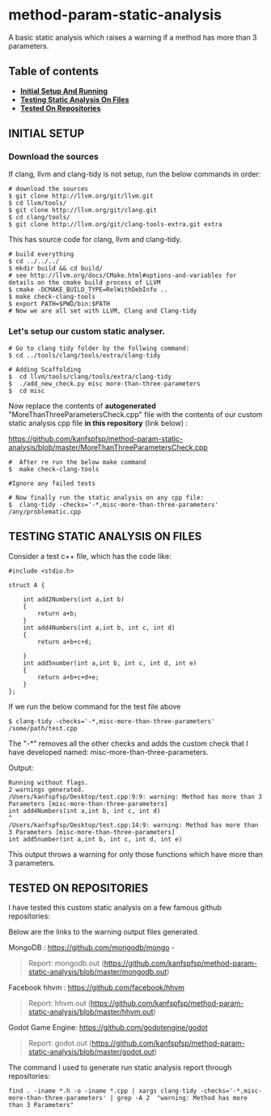 # method-param-static-analysis
A basic static analysis which raises a warning if a method has more than 3 parameters.

## Table of contents
* **[Initial Setup And Running](#Initial-Setup-And-Running)**
* **[Testing Static Analysis On Files](#Testing-Static-Analysis-On-Files)**
* **[Tested On Repositories](#tested-on-repositories)**


## INITIAL SETUP 


### Download the sources

If clang, llvm and clang-tidy is not setup, run the below commands in order:

```
# download the sources 
$ git clone http://llvm.org/git/llvm.git 
$ cd llvm/tools/
$ git clone http://llvm.org/git/clang.git
$ cd clang/tools/
$ git clone http://llvm.org/git/clang-tools-extra.git extra
```
This has source code for clang, llvm and clang-tidy.


```
# build everything
$ cd ../../../
$ mkdir build && cd build/
# see http://llvm.org/docs/CMake.html#options-and-variables for details on the cmake build process of LLVM
$ cmake -DCMAKE_BUILD_TYPE=RelWithDebInfo ..
$ make check-clang-tools
$ export PATH=$PWD/bin:$PATH
# Now we are all set with LLVM, Clang and Clang-tidy  
```

### Let's setup our custom static analyser.

```
# Go to clang tidy folder by the follwing command:
$ cd ../tools/clang/tools/extra/clang-tidy

# Adding Scaffolding
$  cd llvm/tools/clang/tools/extra/clang-tidy
$  ./add_new_check.py misc more-than-three-parameters
$  cd misc
```
Now replace the contents of **autogenerated** "MoreThanThreeParametersCheck.cpp" file with the contents of our custom static analysis cpp file **in this repository** (link below) :

https://github.com/kanfspfsp/method-param-static-analysis/blob/master/MoreThanThreeParametersCheck.cpp

```
#  After re run the below make command
$  make check-clang-tools

#Ignore any failed tests

# Now finally run the static analysis on any cpp file:
$  clang-tidy -checks='-*,misc-more-than-three-parameters' /any/problematic.cpp
```


## TESTING STATIC ANALYSIS ON FILES

Consider a test c++ file, which has the code like:

```
#include <stdio.h>

struct A {

    int add2Numbers(int a,int b)
    {
        return a+b;
    }
    int add4Numbers(int a,int b, int c, int d)
    {
        return a+b+c+d;

    }
    int add5number(int a,int b, int c, int d, int e)
    {
        return a+b+c+d+e;
    }
};
```
If we run the below command for the test file above

```
$ clang-tidy -checks='-*,misc-more-than-three-parameters' /some/path/test.cpp
```
The "-*" removes all the other checks and adds the custom check that I have developed named: misc-more-than-three-parameters.

Output:

```
Running without flags.
2 warnings generated.
/Users/kanfspfsp/Desktop/test.cpp:9:9: warning: Method has more than 3 Parameters [misc-more-than-three-parameters]
int add4Numbers(int a,int b, int c, int d)
^
/Users/kanfspfsp/Desktop/test.cpp:14:9: warning: Method has more than 3 Parameters [misc-more-than-three-parameters]
int add5number(int a,int b, int c, int d, int e)
```

This output throws a warning for only those functions which have more than 3 parameters.





## TESTED ON REPOSITORIES

I have tested this custom static analysis on a few famous github repositories: 

Below are the links to the warning output files generated.

MongoDB : https://github.com/mongodb/mongo   -
> Report: mongodb.out (https://github.com/kanfspfsp/method-param-static-analysis/blob/master/mongodb.out)

Facebook hhvm : https://github.com/facebook/hhvm
> Report: hhvm.out (https://github.com/kanfspfsp/method-param-static-analysis/blob/master/hhvm.out)

Godot Game Engine: https://github.com/godotengine/godot
> Report: godot.out (https://github.com/kanfspfsp/method-param-static-analysis/blob/master/godot.out)


The command I used to generate run static analysis report through repositories:

```
find . -iname *.h -o -iname *.cpp | xargs clang-tidy -checks='-*,misc-more-than-three-parameters' | grep -A 2  "warning: Method has more than 3 Parameters"
```
